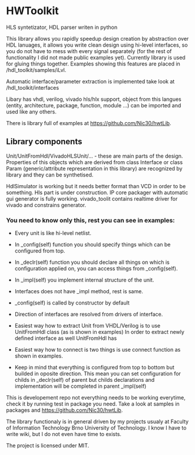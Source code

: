# HWToolkit
HLS syntetizator, HDL parser writen in python

This library allows you rapidly speedup design creation by abstraction over HDL lanuages, 
it allows you write clean design using hi-level interfaces, 
so you do not have to mess with every signal separately (for the rest of functionality I did not made public examples yet).
Currently library is used for gluing things together. Examples showing this features are placed in /hdl_toolkit/samples/iLvl.

Automatic interface/parameter extraction is implemented take look at /hdl_toolkit/interfaces

Libary has vhdl, verilog, vivado hls/hlx support, object from this langues (entity, architecture, package, function, module ...) 
can be imported and used like any others. 

There is library full of examples at https://github.com/Nic30/hwtLib.

## Library components

Unit/UnitFromHdl/VivadoHLSUnit/... - these are main parts of the design. Properties of this objects which are derived from class Interface
or class Param (generic/attribute representation in this library) are recognized by library and they can be synthetised.

HdlSimulator is working but it needs better format than VCD in order to be something.
Hls part is under construction.
IP core packager with automatic gui generator is fully working.
vivado_toolit contains realtime driver for vivado and constrains generator.

### You need to know only this, rest you can see in examples:
* Every unit is like hi-level netlist.

* In _config(self) function you should specify things which can be configured from top.

* In _declr(self)  function you should declare all things on which is configuration applied on,
you can access things from _config(self).

* In _impl(self) you implement internal structure of the unit.

* Interfaces does not have _impl method, rest is same.

* _config(self) is called by constructor by default

* Direction of interfaces are resolved from drivers of interface.

* Easiest way how to extract Unit from VHDL/Verilog is to use UnitFromHdl class (as is shown in examples)
 In order to extract newly defined interface as well UnitFromHdl has 

* Easiest way how to connect is two things is use connect function as shown in examples. 

* Keep in mind that everything is configured from top to bottom but builded in oposite direction.
  This mean you can set configuration for childs in _declr(self) of parent but childs declarations
  and implementation will be completed in parent _impl(self)


This is developement repo not everything needs to be working everytime, check it by running test in package you need. 
Take a look at samples in packages and https://github.com/Nic30/hwtLib.

The library functionaly is in general driven by my projects usualy at Faculty of Information Technology 
Brno University of Technology.
I know I have to write wiki, but I do not even have time to exists.

The project is licensed under MIT.
